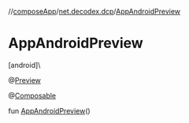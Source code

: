 //[composeApp](../../index.md)/[net.decodex.dcp](index.md)/[AppAndroidPreview](-app-android-preview.md)

# AppAndroidPreview

[android]\

@[Preview](https://developer.android.com/reference/kotlin/androidx/compose/ui/tooling/preview/Preview.html)

@[Composable](https://developer.android.com/reference/kotlin/androidx/compose/runtime/Composable.html)

fun [AppAndroidPreview](-app-android-preview.md)()
